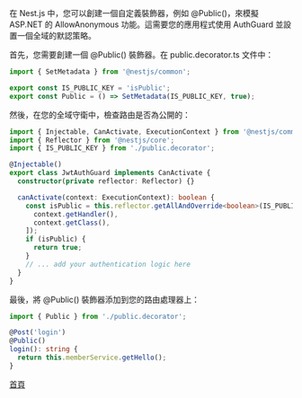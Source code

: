 在 Nest.js 中，您可以創建一個自定義裝飾器，例如 @Public()，來模擬 ASP.NET 的 AllowAnonymous 功能。這需要您的應用程式使用 AuthGuard 並設置一個全域的默認策略。

首先，您需要創建一個 @Public() 裝飾器。在 public.decorator.ts 文件中：
```ts
import { SetMetadata } from '@nestjs/common';

export const IS_PUBLIC_KEY = 'isPublic';
export const Public = () => SetMetadata(IS_PUBLIC_KEY, true);
```

然後，在您的全域守衛中，檢查路由是否為公開的：

```ts
import { Injectable, CanActivate, ExecutionContext } from '@nestjs/common';
import { Reflector } from '@nestjs/core';
import { IS_PUBLIC_KEY } from './public.decorator';

@Injectable()
export class JwtAuthGuard implements CanActivate {
  constructor(private reflector: Reflector) {}

  canActivate(context: ExecutionContext): boolean {
    const isPublic = this.reflector.getAllAndOverride<boolean>(IS_PUBLIC_KEY, [
      context.getHandler(),
      context.getClass(),
    ]);
    if (isPublic) {
      return true;
    }
    // ... add your authentication logic here
  }
}
```

最後，將 @Public() 裝飾器添加到您的路由處理器上：

```ts
import { Public } from './public.decorator';

@Post('login')
@Public()
login(): string {
  return this.memberService.getHello();
}
```
[首頁](../README.md)